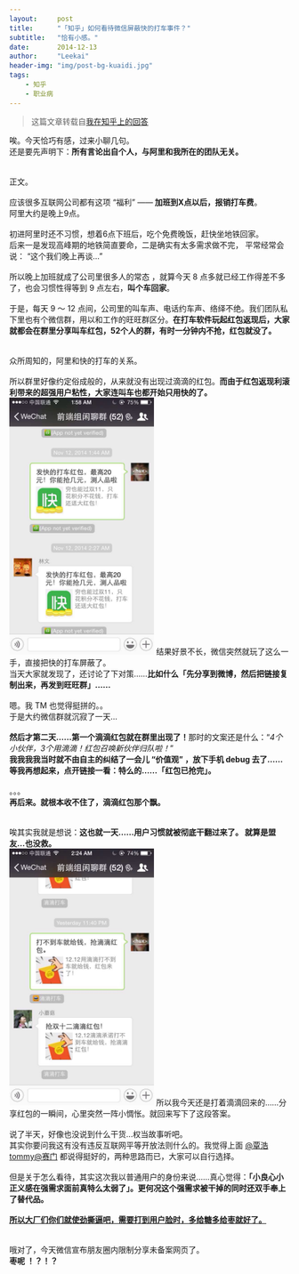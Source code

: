```yaml
---
layout:     post
title:      "「知乎」如何看待微信屏蔽快的打车事件？"
subtitle:   "恰有小感。"
date:       2014-12-13
author:     "Leekai"
header-img: "img/post-bg-kuaidi.jpg"
tags:
    - 知乎
    - 职业病
---
```


> 这篇文章转载自[我在知乎上的回答](http://www.zhihu.com/question/26774049/answer/35041458)


<div>
    唉。今天恰巧有感，过来小聊几句。
    <br>还是要先声明下：<b>所有言论出自个人，与阿里和我所在的团队无关。</b>
    <br>
    <br>
    <br>正文。
    <br>
    <br>应该很多互联网公司都有这项 “福利” ——<b> 加班到X点以后，报销打车费</b>。
    <br>阿里大约是晚上9点。
    <br>
    <br>初进阿里时还不习惯，想着6点下班后，吃个免费晚饭，赶快坐地铁回家。
    <br>后来一是发现高峰期的地铁简直要命，二是确实有太多需求做不完， 平常经常会说： “这个我们晚上再谈…”
    <br>
    <br>所以晚上加班就成了公司里很多人的常态 ，就算今天 8 点多就已经工作得差不多了，也会习惯性得等到 9 点左右，<b>叫个车回家</b>。
    <br>
    <br>于是，每天 9 ～ 12 点间，公司里的叫车声、电话约车声、络绎不绝。我们团队私下里也有个微信群，用以和工作的旺旺群区分。<b>在打车软件玩起红包返现后，大家就都会在群里分享叫车红包，52个人的群，有时一分钟内不抢，红包就没了。</b>
    <br>
    <br>
    <br>众所周知的，阿里和快的打车的关系。
    <br>
    <br>所以群里好像约定俗成般的，从来就没有出现过滴滴的红包。<b>而由于红包返现利滚利带来的超强用户粘性，大家连叫车也都开始只用快的了。</b>
    <br>
    <img class="shadow" src="/img/in-post/post-kuaidi-1.jpg" width="260">
    结果好景不长，微信突然就玩了这么一手，直接把快的打车屏蔽了。
    <br>当天大家就发现了，还讨论了下对策……<b>比如什么「先分享到微博，然后把链接复制出来，再发到旺旺群」……</b>
    <br>
    <br>嗯。我 TM 也觉得挺拼的。。
    <br>于是大约微信群就沉寂了一天…
    <br>
    <br><b>然后才第二天……第一个滴滴红包就在群里出现了！</b>那时的文案还是什么：“<i>4个小伙伴，3个用滴滴！红包召唤新伙伴归队啦！</i>”
    <br><b>我我我我当时就不由自主的纠结了一会儿 “价值观” ，放下手机 debug 去了……</b>
    <br><b>等我再想起来，点开链接一看：特么的……「红包已抢完」。</b>
    <br>
    <br>。。。
    <br><b>再后来。</b><b>就根本收不住了，滴滴红包那个飘。</b>
    <br>
    <br>
    <br>唉其实我就是想说：<b>这也就一天……用户习惯就被彻底干翻过来了。 就算是盟友…也没救。</b>
    <br>
    <img class="shadow" src="/img/in-post/post-kuaidi-2.jpg" width="260">
    所以我今天还是打着滴滴回来的……分享红包的一瞬间，心里突然一阵小惆怅。就回来写下了这段答案。
    <br>
    <br>说了半天，好像也没说到什么干货…权当故事听吧。
    <br>其实你要问我这有没有违反互联网平等开放法则什么的。我觉得上面 <a data-hash="8f7d284bb1a97deaa4533a6190206ecb" href="http://www.zhihu.com/people/8f7d284bb1a97deaa4533a6190206ecb" class="member_mention" data-editable="true" data-title="@覃浩tommy" data-tip="p$b$8f7d284bb1a97deaa4533a6190206ecb">@覃浩tommy</a><a data-hash="43d639a3d763d3dad948e0bc4c645eec" href="http://www.zhihu.com/people/43d639a3d763d3dad948e0bc4c645eec" class="member_mention" data-editable="true" data-title="@赛门" data-tip="p$b$43d639a3d763d3dad948e0bc4c645eec">@赛门</a> 都说得挺好的，两种思路而已，大家可以自行选择。
    <br>
    <br>但是关于怎么看待，其实这次我以普通用户的身份来说……真心觉得：<b>「小良心小正义感在强需求面前真特么太弱了」</b><b>。</b><b>更何况这个强需求被干掉的同时还双手奉上了替代品。</b>
    <br>
    <br><b><u>所以大厂们你们就使劲撕逼吧，需要打到用户脸时，多给糖多给枣就好了。</u></b>
    <br>
    <br>
    <br>哦对了，今天微信宣布朋友圈内限制分享未备案网页了。
    <br><b>枣呢 ！？！？</b>
    <br>
    <br>
</div>

